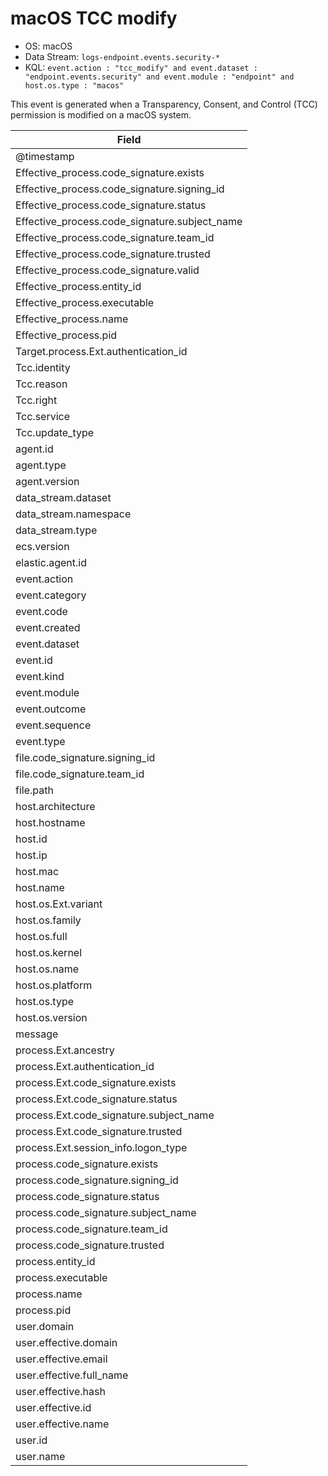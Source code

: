 # macOS TCC modify

- OS: macOS
- Data Stream: `logs-endpoint.events.security-*`
- KQL: `event.action : "tcc_modify" and event.dataset : "endpoint.events.security" and event.module : "endpoint" and host.os.type : "macos"`

This event is generated when a Transparency, Consent, and Control (TCC) permission is modified on a macOS system.


| Field |
|---|
| @timestamp |
| Effective_process.code_signature.exists |
| Effective_process.code_signature.signing_id |
| Effective_process.code_signature.status |
| Effective_process.code_signature.subject_name |
| Effective_process.code_signature.team_id |
| Effective_process.code_signature.trusted |
| Effective_process.code_signature.valid |
| Effective_process.entity_id |
| Effective_process.executable |
| Effective_process.name |
| Effective_process.pid |
| Target.process.Ext.authentication_id |
| Tcc.identity |
| Tcc.reason |
| Tcc.right |
| Tcc.service |
| Tcc.update_type |
| agent.id |
| agent.type |
| agent.version |
| data_stream.dataset |
| data_stream.namespace |
| data_stream.type |
| ecs.version |
| elastic.agent.id |
| event.action |
| event.category |
| event.code |
| event.created |
| event.dataset |
| event.id |
| event.kind |
| event.module |
| event.outcome |
| event.sequence |
| event.type |
| file.code_signature.signing_id |
| file.code_signature.team_id |
| file.path |
| host.architecture |
| host.hostname |
| host.id |
| host.ip |
| host.mac |
| host.name |
| host.os.Ext.variant |
| host.os.family |
| host.os.full |
| host.os.kernel |
| host.os.name |
| host.os.platform |
| host.os.type |
| host.os.version |
| message |
| process.Ext.ancestry |
| process.Ext.authentication_id |
| process.Ext.code_signature.exists |
| process.Ext.code_signature.status |
| process.Ext.code_signature.subject_name |
| process.Ext.code_signature.trusted |
| process.Ext.session_info.logon_type |
| process.code_signature.exists |
| process.code_signature.signing_id |
| process.code_signature.status |
| process.code_signature.subject_name |
| process.code_signature.team_id |
| process.code_signature.trusted |
| process.entity_id |
| process.executable |
| process.name |
| process.pid |
| user.domain |
| user.effective.domain |
| user.effective.email |
| user.effective.full_name |
| user.effective.hash |
| user.effective.id |
| user.effective.name |
| user.id |
| user.name |

